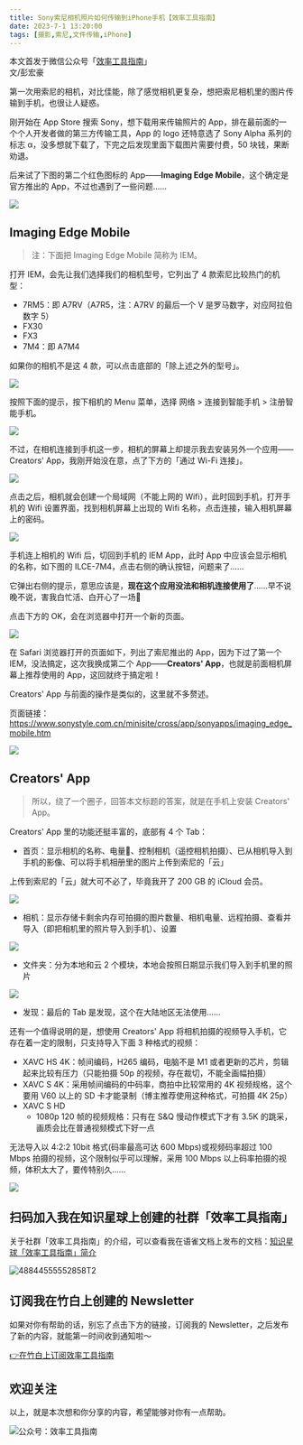 ```yaml
---
title: Sony索尼相机照片如何传输到iPhone手机【效率工具指南】   
date: 2023-7-1 13:20:00               
tags: [摄影,索尼,文件传输,iPhone]                                                                               
---
```

本文首发于微信公众号「[效率工具指南](https://mp.weixin.qq.com/s/6-5mQ3kpLp5509VTdeY8lg)」    
文/彭宏豪    


第一次用索尼的相机，对比佳能，除了感觉相机更复杂，想把索尼相机里的图片传输到手机，也很让人疑惑。    

刚开始在 App Store 搜索 Sony，想下载用来传输照片的 App，排在最前面的一个个人开发者做的第三方传输工具，App 的 logo 还特意选了 Sony Alpha 系列的标志 α，没多想就下载了，下完之后发现里面下载图片需要付费，50 块钱，果断劝退。  

后来试了下图的第二个红色图标的 App——**Imaging Edge Mobile**，这个确定是官方推出的 App，不过也遇到了一些问题……        

![](https://article-picbed-1302715071.cos.ap-guangzhou.myqcloud.com/2023/07/01/img6798.PNG)

## Imaging Edge Mobile

> 注：下面把 Imaging Edge Mobile 简称为 IEM。  

打开 IEM，会先让我们选择我们的相机型号，它列出了 4 款索尼比较热门的机型：  

* 7RM5：即 A7RV（A7R5，注：A7RV 的最后一个 V 是罗马数字，对应阿拉伯数字 5）   
* FX30
* FX3
* 7M4：即 A7M4   

如果你的相机不是这 4 款，可以点击底部的「除上述之外的型号」。     


![](https://article-picbed-1302715071.cos.ap-guangzhou.myqcloud.com/2023/07/01/img6782.PNG)


按照下面的提示，按下相机的 Menu 菜单，选择 网络 > 连接到智能手机 > 注册智能手机。   

![](https://article-picbed-1302715071.cos.ap-guangzhou.myqcloud.com/2023/07/01/img6786.PNG)


不过，在相机连接到手机这一步，相机的屏幕上却提示我去安装另外一个应用——Creators' App，我刚开始没在意，点了下方的「通过 Wi-Fi 连接」。     

![](https://article-picbed-1302715071.cos.ap-guangzhou.myqcloud.com/2023/07/01/img6799.jpg)

点击之后，相机就会创建一个局域网（不能上网的 Wifi），此时回到手机，打开手机的 Wifi 设置界面，找到相机屏幕上出现的 Wifi 名称，点击连接，输入相机屏幕上的密码。  

![](https://article-picbed-1302715071.cos.ap-guangzhou.myqcloud.com/2023/07/01/img6787.jpg)

手机连上相机的 Wifi 后，切回到手机的 IEM App，此时 App 中应该会显示相机的名称，如下图的 ILCE-7M4，点击右侧的确认按钮，问题来了……   

它弹出右侧的提示，意思应该是，**现在这个应用没法和相机连接使用了**……早不说晚不说，害我白忙活、白开心了一场🤦     

点击下方的 OK，会在浏览器中打开一个新的页面。    

![](https://article-picbed-1302715071.cos.ap-guangzhou.myqcloud.com/2023/07/01/stiiitch20230701120617.jpg)


在 Safari 浏览器打开的页面如下，列出了索尼推出的 App，因为下过了第一个 IEM，没法搞定，这次我换成第二个 App——**Creators' App**，也就是前面相机屏幕上推荐使用的 App，这回就终于搞定啦！     

Creators' App 与前面的操作是类似的，这里就不多赘述。  

页面链接：https://www.sonystyle.com.cn/minisite/cross/app/sonyapps/imaging_edge_mobile.htm


![](https://article-picbed-1302715071.cos.ap-guangzhou.myqcloud.com/2023/07/01/img6790.jpg)

## Creators' App

> 所以，绕了一个圈子，回答本文标题的答案，就是在手机上安装 Creators' App。    

Creators' App 里的功能还挺丰富的，底部有 4 个 Tab：

* 首页：显示相机的名称、电量🔋、控制相机（遥控相机拍摄）、已从相机导入到手机的影像、可以将手机相册里的图片上传到索尼的「云」

上传到索尼的「云」就大可不必了，毕竟我开了 200 GB 的 iCloud 会员。    

![](https://article-picbed-1302715071.cos.ap-guangzhou.myqcloud.com/2023/07/01/img6794.PNG)

* 相机：显示存储卡剩余内存可拍摄的图片数量、相机电量、远程拍摄、查看并导入（即把相机里的照片导入到手机）、设置  

![](https://article-picbed-1302715071.cos.ap-guangzhou.myqcloud.com/2023/07/01/img6795.PNG)

* 文件夹：分为本地和云 2 个模块，本地会按照日期显示我们导入到手机里的照片     

![](https://article-picbed-1302715071.cos.ap-guangzhou.myqcloud.com/2023/07/01/img6796.PNG)

* 发现：最后的 Tab 是发现，这个在大陆地区无法使用……  


还有一个值得说明的是，想使用 Creators' App 将相机拍摄的视频导入手机，它存在着一定的限制，只支持导入下面 3 种格式的视频：  

* XAVC HS 4K：帧间编码，H265 编码，电脑不是 M1 或者更新的芯片，剪辑起来比较有压力（只能拍摄 50p 的视频，存在裁切，不能全画幅拍摄）   
* XAVC S 4K：采用帧间编码的中码率，商拍中比较常用的 4K 视频规格，这个要用 V60 以上的 SD 卡才能录制（博主推荐使用这种格式，可拍摄 4K 25p）
* XAVC S HD
    * 1080p 120 帧的视频规格：只有在 S&Q 慢动作模式下才有 3.5K 的跳采，画质会比在普通视频模式下好一点

无法导入以 4:2:2 10bit 格式(码率最高可达 600 Mbps)或视频码率超过 100 Mbps 拍摄的视频，这个限制似乎可以理解，采用 100 Mbps 以上码率拍摄的视频，体积太大了，要传特别久……        

![](https://article-picbed-1302715071.cos.ap-guangzhou.myqcloud.com/2023/07/01/img6792.PNG)


## 扫码加入我在知识星球上创建的社群「效率工具指南」  

关于社群「效率工具指南」的介绍，可以查看我在语雀文档上发布的文档：[知识星球「效率工具指南」简介](https://www.yuque.com/penghonghao/af0aai/glwrg2dl0dqlegi6?singleDoc#)    

![48844555552858T2](https://article-picbed-1302715071.cos.ap-guangzhou.myqcloud.com/2023/03/25/48844555552858t2.JPG)


## 订阅我在竹白上创建的 Newsletter   

如果对你有帮助的话，别忘了点击下方的链接，订阅我的 Newsletter，之后发布了新的内容，就能第一时间收到通知啦～  

[👉在竹白上订阅效率工具指南](https://penghh.zhubai.love/)         

## 欢迎关注     

以上，就是本次想和你分享的内容，希望能够对你有一点帮助。     

![公众号：效率工具指南](https://article-picbed-1302715071.cos.ap-guangzhou.myqcloud.com/2021/05/28/gong-zhong-hao-wei-bu-er-wei-ma-dailogo.png)   




